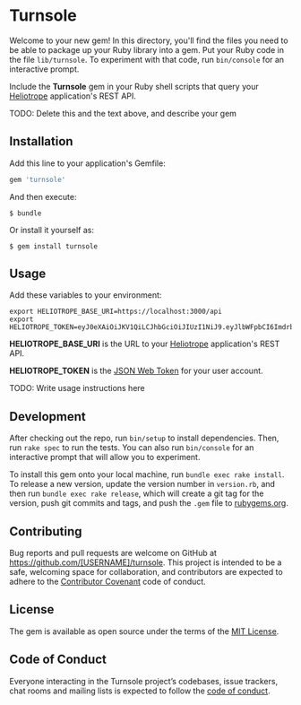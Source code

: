 # Turnsole

Welcome to your new gem! In this directory, you'll find the files you need to be able to package up your Ruby library into a gem. Put your Ruby code in the file `lib/turnsole`. To experiment with that code, run `bin/console` for an interactive prompt.

Include the **Turnsole** gem in your Ruby shell scripts that query your [Heliotrope](https://github.com/mlibrary/heliotrope) application's REST API.
  
TODO: Delete this and the text above, and describe your gem

## Installation

Add this line to your application's Gemfile:

```ruby
gem 'turnsole'
```

And then execute:

    $ bundle

Or install it yourself as:

    $ gem install turnsole

## Usage

Add these variables to your environment:

	export HELIOTROPE_BASE_URI=https://localhost:3000/api
	export HELIOTROPE_TOKEN=eyJ0eXAiOiJKV1QiLCJhbGciOiJIUzI1NiJ9.eyJlbWFpbCI6Imdrb3N0aW5AdW1pY2guZWR1IiwicGluIjoiJDJhJDEwJElmcTNWTUt1YVd1eTIxWVM1Rk0ucnU5RExDemZuNWRyYS54OGgwZDJhcms3dFVhTkxHNnoyIn0.67Uk4mvM_ZuXn7YpYXPIdd7ygTBKaL_Er6fx2HM_AXg

**HELIOTROPE_BASE_URI** is the URL to your [Heliotrope](https://github.com/mlibrary/heliotrope) application's REST API.

**HELIOTROPE_TOKEN** is the [JSON Web Token](https://jwt.io/) for your user account.

TODO: Write usage instructions here

## Development

After checking out the repo, run `bin/setup` to install dependencies. Then, run `rake spec` to run the tests. You can also run `bin/console` for an interactive prompt that will allow you to experiment.

To install this gem onto your local machine, run `bundle exec rake install`. To release a new version, update the version number in `version.rb`, and then run `bundle exec rake release`, which will create a git tag for the version, push git commits and tags, and push the `.gem` file to [rubygems.org](https://rubygems.org).

## Contributing

Bug reports and pull requests are welcome on GitHub at https://github.com/[USERNAME]/turnsole. This project is intended to be a safe, welcoming space for collaboration, and contributors are expected to adhere to the [Contributor Covenant](http://contributor-covenant.org) code of conduct.

## License

The gem is available as open source under the terms of the [MIT License](https://opensource.org/licenses/MIT).

## Code of Conduct

Everyone interacting in the Turnsole project’s codebases, issue trackers, chat rooms and mailing lists is expected to follow the [code of conduct](https://github.com/[USERNAME]/turnsole/blob/master/CODE_OF_CONDUCT.md).
